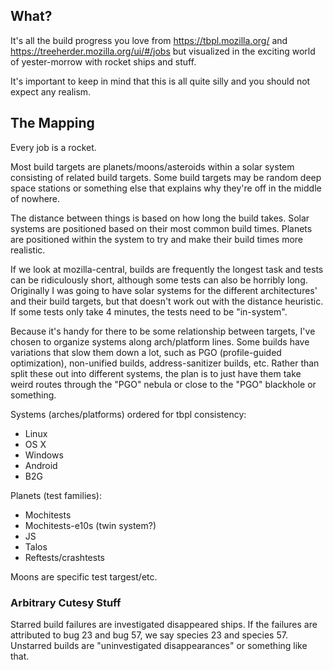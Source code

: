 ## What? ##

It's all the build progress you love from https://tbpl.mozilla.org/ and
https://treeherder.mozilla.org/ui/#/jobs but visualized in the exciting world
of yester-morrow with rocket ships and stuff.

It's important to keep in mind that this is all quite silly and you should not
expect any realism.

## The Mapping ##

Every job is a rocket.

Most build targets are planets/moons/asteroids within a solar system consisting
of related build targets.  Some build targets may be random deep space stations
or something else that explains why they're off in the middle of nowhere.

The distance between things is based on how long the build takes.  Solar
systems are positioned based on their most common build times.  Planets are
positioned within the system to try and make their build times more realistic.

If we look at mozilla-central, builds are frequently the longest task and tests
can be ridiculously short, although some tests can also be horribly long.
Originally I was going to have solar systems for the different architectures'
and their build targets, but that doesn't work out with the distance heuristic.
If some tests only take 4 minutes, the tests need to be "in-system".

Because it's handy for there to be some relationship between targets, I've
chosen to organize systems along arch/platform lines.  Some builds have
variations that slow them down a lot, such as PGO (profile-guided
optimization), non-unified builds, address-sanitizer builds, etc.  Rather than
split these out into different systems, the plan is to just have them take
weird routes through the "PGO" nebula or close to the "PGO" blackhole or
something.

Systems (arches/platforms) ordered for tbpl consistency:
- Linux
- OS X
- Windows
- Android
- B2G

Planets (test families):
- Mochitests
- Mochitests-e10s (twin system?)
- JS
- Talos
- Reftests/crashtests

Moons are specific test targest/etc.

### Arbitrary Cutesy Stuff ###

Starred build failures are investigated disappeared ships.  If the failures are
attributed to bug 23 and bug 57, we say species 23 and species 57.  Unstarred
builds are "uninvestigated disappearances" or something like that.
